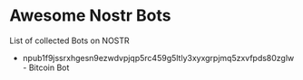 # Awesome Nostr Bots

List of collected Bots on NOSTR

- npub1f9jssrxhgesn9ezwdvpjqp5rc459g5ltly3xyxgrpjmq5zxvfpds80zglw - Bitcoin Bot
